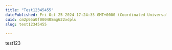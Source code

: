 ```yaml
---
title: "Test12345455"
datePublished: Fri Oct 25 2024 17:24:35 GMT+0000 (Coordinated Universal Time)
cuid: cm2p05a0f000408mg622xdplu
slug: test12345455

---
```


test123
